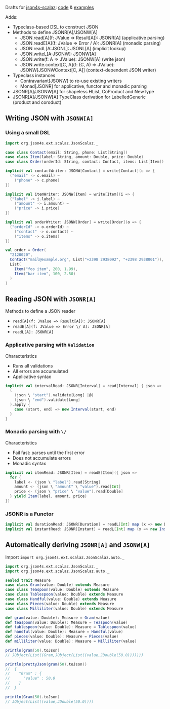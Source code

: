 

Drafts for [json4s-scalaz](https://github.com/json4s/json4s/tree/3.4/scalaz): [code](https://github.com/dozed/json4s-drafts/tree/master/src/main/scala/org/json4s/ext/scalaz) & [examples](https://github.com/dozed/json4s-drafts/tree/master/src/test/scala)

Adds:

  - Typeclass-based DSL to construct JSON
  - Methods to define JSONR[A]/JSONW[A]
    - JSON.read[A](f: JValue => Result[A]): JSONR[A]     (applicative parsing)
    - JSON.readE[A](f: JValue => Error \/ A): JSONR[A]   (monadic parsing)
    - JSON.readL[A:JSONL]: JSONL[A]                      (implicit lookup)
    - JSON.writeL[A:JSONW]: JSONW[A]
    - JSON.write(f: A => JValue): JSONW[A]               (write json)
    - JSON.write.context[C, A](f: (C, A) => JValue): JSONW[JSONWContext[C, A]]   (context-dependent JSON writer)
  - Typeclass instances
    - Contravariant[JSONW] to re-use existing writers
    - Monad[JSONR] for applicative, functor and monadic parsing
  - JSONR[A]/JSONW[A] for shapeless HList, CoProduct and NewType
  - JSONR[A]/JSONW[A] TypeClass derivation for LabelledGeneric (product and coroduct)


## Writing JSON with `JSONW[A]`


### Using a small DSL

```scala
import org.json4s.ext.scalaz.JsonScalaz._

case class Contact(email: String, phone: List[String])
case class Item(label: String, amount: Double, price: Double)
case class Order(orderId: String, contact: Contact, items: List[Item])

implicit val contactWriter: JSONW[Contact] = write[Contact](c => {
  ("email" -> c.email) ~
    ("phone" -> c.phone)
})

implicit val itemWriter: JSONW[Item] = write[Item](i => {
  ("label" -> i.label) ~
    ("amount" -> i.amount) ~
    ("price" -> i.price)
})

implicit val orderWriter: JSONW[Order] = write[Order](o => {
  ("orderId" -> o.orderId) ~
    ("contact" -> o.contact) ~
    ("items" -> o.items)
})

val order = Order(
  "2120020",
  Contact("mail@example.org", List("+2398 2938092", "+2398 2938001")),
  List(
    Item("foo item", 200, 1.99),
    Item("bar item", 100, 2.50)
  )
)
```


## Reading JSON with `JSONR[A]`

Methods to define a JSON reader

  - `read[A](f: JValue => Result[A]): JSONR[A]`
  - `readE[A](f: JValue => Error \/ A): JSONR[A]`
  - `readL[A]: JSONR[A]`


### Applicative parsing with `Validation`

Characteristics

  - Runs all validations
  - All errors are accumulated
  - Applicative syntax

 
```scala
implicit val intervalRead: JSONR[Interval] = read[Interval] { json =>
  (
    (json \ "start").validate[Long] |@|
    (json \ "end").validate[Long]
  ).apply {
    case (start, end) => new Interval(start, end)
  }
}
```


### Monadic parsing with `\/`

Characteristics

  - Fail fast: parses until the first error
  - Does not accumulate errors
  - Monadic syntax


```scala
implicit val itemRead: JSONR[Item] = readE[Item]({ json =>
  for {
    label <- (json \ "label").read[String]
    amount <- (json \ "amount" \ "value").read[Int]
    price <- (json \ "price" \ "value").read[Double]
  } yield Item(label, amount, price)
})
```


### JSONR is a Functor

```scala
implicit val durationRead: JSONR[Duration] = readL[Int] map (x => new Duration(x))
implicit val instantRead: JSONR[Instant] = readL[Int] map (x => new Instant(x))
```



## Automatically deriving `JSONR[A]` and `JSONW[A]`


Import `import org.json4s.ext.scalaz.JsonScalaz.auto._`

```scala
import org.json4s.ext.scalaz.JsonScalaz._
import org.json4s.ext.scalaz.JsonScalaz.auto._

sealed trait Measure
case class Gram(value: Double) extends Measure
case class Teaspoon(value: Double) extends Measure
case class Tablespoon(value: Double) extends Measure
case class Handful(value: Double) extends Measure
case class Pieces(value: Double) extends Measure
case class Milliliter(value: Double) extends Measure

def gram(value: Double): Measure = Gram(value)
def teaspoon(value: Double): Measure = Teaspoon(value)
def tablespoon(value: Double): Measure = Tablespoon(value)
def handful(value: Double): Measure = Handful(value)
def pieces(value: Double): Measure = Pieces(value)
def milliliter(value: Double): Measure = Milliliter(value)

println(gram(50).toJson)
// JObject(List((Gram,JObject(List((value,JDouble(50.0)))))))

println(prettyJson(gram(50).toJson))
//  {
//    "Gram" : {
//      "value" : 50.0
//    }
//  }

println(Gram(50).toJson)
// JObject(List((value,JDouble(50.0))))
```
